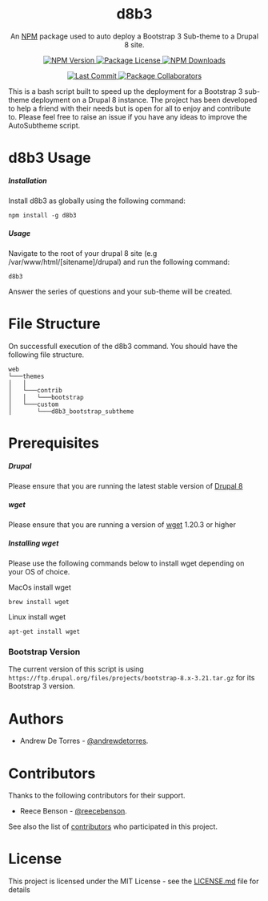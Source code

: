 <h1 align="center">d8b3</h1>
<p align="center">An <a href="http://npmjs.org" target="_blank">NPM</a> package used to auto deploy a Bootstrap 3 Sub-theme to a Drupal 8 site.</p>

<p align="center">
  <a href="https://www.npmjs.com/d8b3" target="_blank">
    <img src="https://img.shields.io/npm/v/d8b3?style=for-the-badge" alt="NPM Version" />
  </a>
  <a href="https://www.npmjs.com/d8b3" target="_blank">
    <img src="https://img.shields.io/npm/l/d8b3?style=for-the-badge" alt="Package License" />
  </a>
  <a href="https://www.npmjs.com/d8b3" target="_blank">
    <img src="https://img.shields.io/npm/dm/d8b3?style=for-the-badge" alt="NPM Downloads" />
  </a>
</p>

<p align="center">
  <a href="https://github.com/andrewdetorres/d8b3" target="_blank">
    <img src="https://img.shields.io/github/last-commit/andrewdetorres/d8b3?style=for-the-badge" alt="Last Commit" />
  </a>
  <a href="https://www.npmjs.com/d8b3" target="_blank">
    <img src="https://img.shields.io/npm/collaborators/d8b3?style=for-the-badge" alt="Package Collaborators" />
  </a>
</p>

This is a bash script built to speed up the deployment for a Bootstrap 3 sub-theme deployment on a Drupal 8 instance.
The project has been developed to help a friend with their needs but is open for all to enjoy and contribute to.
Please feel free to raise an issue if you have any ideas to improve the AutoSubtheme script.

# d8b3 Usage

##### Installation
Install d8b3 as globally using the following command:
```
npm install -g d8b3
```

##### Usage
Navigate to the root of your drupal 8 site (e.g /var/www/html/[sitename]/drupal) and run the following command:
```
d8b3
```

Answer the series of questions and your sub-theme will be created.

# File Structure
On successfull execution of the d8b3 command. You should have the following file structure.

```
web
└───themes
│   │
│   └───contrib
│   │   └───bootstrap
│   └───custom
│       └───d8b3_bootstrap_subtheme
```

# Prerequisites

##### Drupal
Please ensure that you are running the latest stable version of [Drupal 8](https://www.drupal.org/project/drupal/releases)

##### wget
Please ensure that you are running a version of [wget](https://www.gnu.org/software/wget/) 1.20.3 or higher

##### Installing wget

Please use the following commands below to install wget depending on your OS of choice.

MacOs install wget
```
brew install wget
```
Linux install wget
```
apt-get install wget
```

### Bootstrap Version

The current version of this script is using ```https://ftp.drupal.org/files/projects/bootstrap-8.x-3.21.tar.gz``` for its Bootstrap 3 version.

# Authors
 - Andrew De Torres - [@andrewdetorres](https://github.com/andrewdetorres).

# Contributors

Thanks to the following contributors for their support.
 - Reece Benson - [@reecebenson](https://github.com/reecebenson).

See also the list of [contributors](https://github.com/andrewdetorres/autoSubtheme/graphs/contributors) who participated in this project.

# License
This project is licensed under the MIT License - see the [LICENSE.md](https://github.com/andrewdetorres/d8b3/blob/master/LICENSE.md) file for details